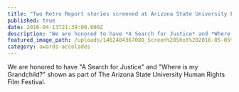 ```yaml
---
title: "Two Retro Report stories screened at Arizona State University Film Festival"
published: true
date: 2016-04-13T21:39:00.000Z
description: "We are honored to have *A Search for Justice* and *Where is my Grandchild?* shown as part of The Arizona State University Human Rights Film Festival. "
featured_image_path: /uploads/1462484367080_Screen%20Shot%202016-05-05%20at%205.39.11%20PM.png
category: awards-accolades
---
```


We are honored to have "A Search for Justice" and "Where is my Grandchild?" shown as part of The Arizona State University Human Rights Film Festival.

